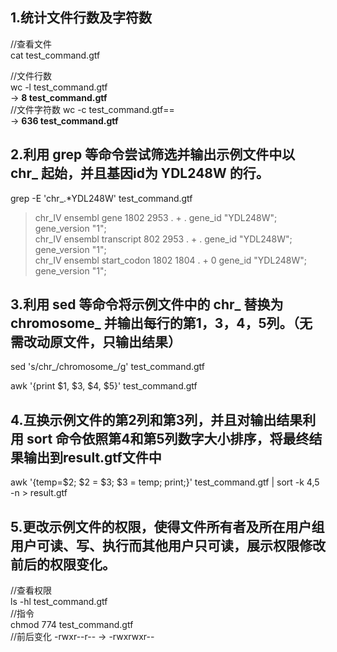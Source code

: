 ## 1.统计文件行数及字符数
 //查看文件  
 cat test_command.gtf 
  
  //文件行数  
wc -l test_command.gtf  
   -> **8 test_command.gtf**   
//文件字符数 
wc -c test_command.gtf==  
   -> **636 test_command.gtf**   
## 2.利用 grep 等命令尝试筛选并输出示例文件中以 chr_ 起始，并且基因id为 YDL248W 的行。    
  
grep -E 'chr_.*YDL248W' test_command.gtf   

> chr_IV  ensembl gene    1802    2953    .       +       .       gene_id "YDL248W"; gene_version "1";    
chr_IV  ensembl transcript      802     2953    .       +       .       gene_id "YDL248W"; gene_version "1";    
chr_IV  ensembl start_codon     1802    1804    .       +       0       gene_id "YDL248W"; gene_version "1";  

## 3.利用 sed 等命令将示例文件中的 chr_ 替换为 chromosome_ 并输出每行的第1，3，4，5列。（无需改动原文件，只输出结果）
sed 's/chr_/chromosome_/g' test_command.gtf  

awk '{print $1, $3, $4, $5}' test_command.gtf  


## 4.互换示例文件的第2列和第3列，并且对输出结果利用 sort 命令依照第4和第5列数字大小排序，将最终结果输出到result.gtf文件中
awk '{temp=$2; $2 = $3; $3 = temp; print;}' test_command.gtf | sort -k 4,5 -n > result.gtf  

## 5.更改示例文件的权限，使得文件所有者及所在用户组用户可读、写、执行而其他用户只可读，展示权限修改前后的权限变化。  
//查看权限  
ls -hl test_command.gtf  
//指令    
chmod 774 test_command.gtf   
//前后变化    -rwxr--r--   ->    -rwxrwxr--